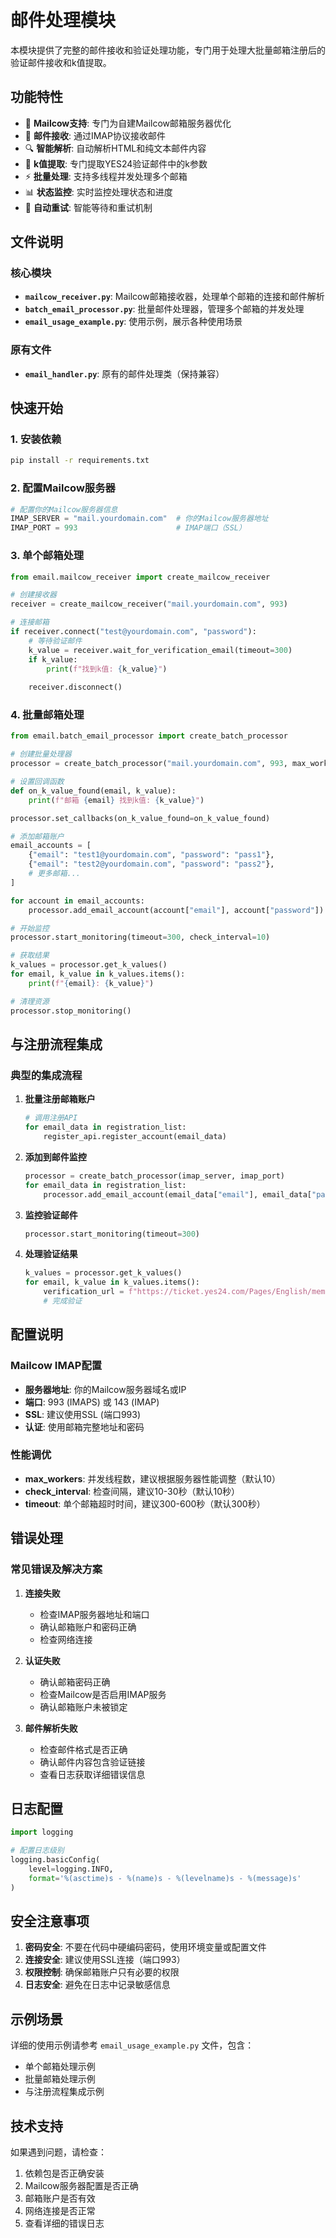 # 邮件处理模块

本模块提供了完整的邮件接收和验证处理功能，专门用于处理大批量邮箱注册后的验证邮件接收和k值提取。

## 功能特性

- 🔗 **Mailcow支持**: 专门为自建Mailcow邮箱服务器优化
- 📧 **邮件接收**: 通过IMAP协议接收邮件
- 🔍 **智能解析**: 自动解析HTML和纯文本邮件内容
- 🎯 **k值提取**: 专门提取YES24验证邮件中的k参数
- ⚡ **批量处理**: 支持多线程并发处理多个邮箱
- 📊 **状态监控**: 实时监控处理状态和进度
- 🔄 **自动重试**: 智能等待和重试机制

## 文件说明

### 核心模块

- **`mailcow_receiver.py`**: Mailcow邮箱接收器，处理单个邮箱的连接和邮件解析
- **`batch_email_processor.py`**: 批量邮件处理器，管理多个邮箱的并发处理
- **`email_usage_example.py`**: 使用示例，展示各种使用场景

### 原有文件

- **`email_handler.py`**: 原有的邮件处理类（保持兼容）

## 快速开始

### 1. 安装依赖

```bash
pip install -r requirements.txt
```

### 2. 配置Mailcow服务器

```python
# 配置你的Mailcow服务器信息
IMAP_SERVER = "mail.yourdomain.com"  # 你的Mailcow服务器地址
IMAP_PORT = 993                      # IMAP端口（SSL）
```

### 3. 单个邮箱处理

```python
from email.mailcow_receiver import create_mailcow_receiver

# 创建接收器
receiver = create_mailcow_receiver("mail.yourdomain.com", 993)

# 连接邮箱
if receiver.connect("test@yourdomain.com", "password"):
    # 等待验证邮件
    k_value = receiver.wait_for_verification_email(timeout=300)
    if k_value:
        print(f"找到k值: {k_value}")
    
    receiver.disconnect()
```

### 4. 批量邮箱处理

```python
from email.batch_email_processor import create_batch_processor

# 创建批量处理器
processor = create_batch_processor("mail.yourdomain.com", 993, max_workers=10)

# 设置回调函数
def on_k_value_found(email, k_value):
    print(f"邮箱 {email} 找到k值: {k_value}")

processor.set_callbacks(on_k_value_found=on_k_value_found)

# 添加邮箱账户
email_accounts = [
    {"email": "test1@yourdomain.com", "password": "pass1"},
    {"email": "test2@yourdomain.com", "password": "pass2"},
    # 更多邮箱...
]

for account in email_accounts:
    processor.add_email_account(account["email"], account["password"])

# 开始监控
processor.start_monitoring(timeout=300, check_interval=10)

# 获取结果
k_values = processor.get_k_values()
for email, k_value in k_values.items():
    print(f"{email}: {k_value}")

# 清理资源
processor.stop_monitoring()
```

## 与注册流程集成

### 典型的集成流程

1. **批量注册邮箱账户**
   ```python
   # 调用注册API
   for email_data in registration_list:
       register_api.register_account(email_data)
   ```

2. **添加到邮件监控**
   ```python
   processor = create_batch_processor(imap_server, imap_port)
   for email_data in registration_list:
       processor.add_email_account(email_data["email"], email_data["password"])
   ```

3. **监控验证邮件**
   ```python
   processor.start_monitoring(timeout=300)
   ```

4. **处理验证结果**
   ```python
   k_values = processor.get_k_values()
   for email, k_value in k_values.items():
       verification_url = f"https://ticket.yes24.com/Pages/English/member/FnMyAuthentication.aspx?k={k_value}"
       # 完成验证
   ```

## 配置说明

### Mailcow IMAP配置

- **服务器地址**: 你的Mailcow服务器域名或IP
- **端口**: 993 (IMAPS) 或 143 (IMAP)
- **SSL**: 建议使用SSL (端口993)
- **认证**: 使用邮箱完整地址和密码

### 性能调优

- **max_workers**: 并发线程数，建议根据服务器性能调整（默认10）
- **check_interval**: 检查间隔，建议10-30秒（默认10秒）
- **timeout**: 单个邮箱超时时间，建议300-600秒（默认300秒）

## 错误处理

### 常见错误及解决方案

1. **连接失败**
   - 检查IMAP服务器地址和端口
   - 确认邮箱账户和密码正确
   - 检查网络连接

2. **认证失败**
   - 确认邮箱密码正确
   - 检查Mailcow是否启用IMAP服务
   - 确认邮箱账户未被锁定

3. **邮件解析失败**
   - 检查邮件格式是否正确
   - 确认邮件内容包含验证链接
   - 查看日志获取详细错误信息

## 日志配置

```python
import logging

# 配置日志级别
logging.basicConfig(
    level=logging.INFO,
    format='%(asctime)s - %(name)s - %(levelname)s - %(message)s'
)
```

## 安全注意事项

1. **密码安全**: 不要在代码中硬编码密码，使用环境变量或配置文件
2. **连接安全**: 建议使用SSL连接（端口993）
3. **权限控制**: 确保邮箱账户只有必要的权限
4. **日志安全**: 避免在日志中记录敏感信息

## 示例场景

详细的使用示例请参考 `email_usage_example.py` 文件，包含：

- 单个邮箱处理示例
- 批量邮箱处理示例
- 与注册流程集成示例

## 技术支持

如果遇到问题，请检查：

1. 依赖包是否正确安装
2. Mailcow服务器配置是否正确
3. 邮箱账户是否有效
4. 网络连接是否正常
5. 查看详细的错误日志